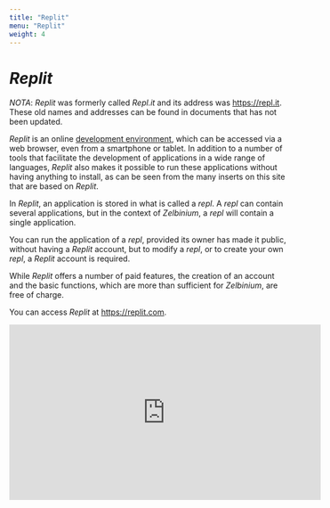 ```yaml
---
title: "Replit"
menu: "Replit"
weight: 4
---
```


# *Replit*

*NOTA*: *Replit* was formerly called *Repl.it* and its address was https://repl.it. These old names and addresses can be found in documents that has not been updated.

*Replit* is an online [development environment](https://en.wikipedia.org/wiki/Integrated_development_environment), which can be accessed via a web browser, even from a smartphone or tablet. In addition to a number of tools that facilitate the development of applications in a wide range of languages, *Replit* also makes it possible to run these applications without having anything to install, as can be seen from the many inserts on this site that are based on *Replit*.

In *Replit*, an application is stored in what is called a *repl*. A *repl* can contain several applications, but in the context of *Zelbinium*, a *repl* will contain a single application.

You can run the application of a *repl*, provided its owner has made it public, without having a *Replit* account, but to modify a *repl*, or to create your own *repl*, a *Replit* account is required. 

While *Replit* offers a number of paid features, the creation of an account and the basic functions, which are more than sufficient for *Zelbinium*, are free of charge.

You can access *Replit* at <https://replit.com>.

<center>
    <iframe width="560" height="315" src="https://www.youtube.com/embed/D4f7_lPwXtE?si=VU0ird0TLjJGBJKk" title="YouTube video player" frameborder="0" allow="accelerometer; autoplay; clipboard-write; encrypted-media; gyroscope; picture-in-picture; web-share" allowfullscreen></iframe>
</center>